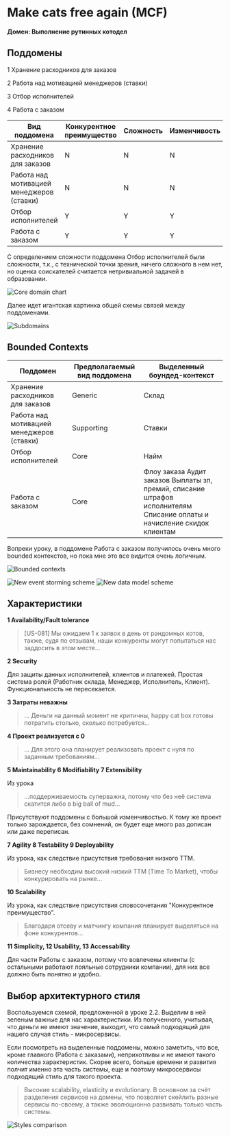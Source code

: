 # Make cats free again (MCF)

**Домен: Выполнение рутинных котодел**

## Поддомены


1 Хранение расходников для заказов

2 Работа над мотивацией менеджеров (ставки)

3 Отбор исполнителей

4 Работа с заказом



| Вид поддомена                             | Конкурентное преимущество | Сложность | Изменчивость |
|-------------------------------------------|---------------------------|-----------|--------------|
| Хранение расходников для заказов          |             N             |     N     |       N      |
| Работа над мотивацией менеджеров (ставки) |             N             |     N     |       N      |
| Отбор исполнителей                        |             Y             |     Y     |       Y      |
| Работа с заказом                          |             Y             |     Y     |       Y      |

С определением сложности поддомена Отбор исполнителей были сложности, т.к., с технической точки зрения, ничего сложного в нем нет, но оценка соискателей считается нетривиальной задачей в образовании.

![Core domain chart](./CoreDomainChart.jpg)

Далее идет игантская картинка общей схемы связей между поддоменами.

![Subdomains](./Subdomains.jpg)

## Bounded Contexts

| Поддомен                                  | Предполагаемый вид поддомена | Выделенный боундед-контекст                                                                                                 |
|-------------------------------------------|------------------------------|-----------------------------------------------------------------------------------------------------------------------------|
| Хранение расходников для заказов          |            Generic           |                                                            Склад                                                            |
| Работа над мотивацией менеджеров (ставки) |          Supporting          |                                                            Ставки                                                           |
| Отбор исполнителей                        |             Core             |                                                             Найм                                                            |
| Работа с заказом                          |             Core             | Флоу заказа  Аудит заказов  Выплаты зп, премий, списание штрафов исполнителям  Списание оплаты и начисление скидок клиентам |

Вопреки уроку, в поддомене Работа с заказом получилось очень много bounded контекстов, но пока мне это все видится очень логичным.

![Bounded contexts](./BoundedContexts.jpg)

![New event storming scheme](./ES2.jpg) ![New data model scheme](./DataModel2.jpg)

## Характеристики

**1 Availability/Fault tolerance**
> [US-081] Мы ожидаем 1 к заявок в день от рандомных котов, также, судя по отзывам, наши конкуренты могут попытаться нас заддосить в этом месте...

**2 Security**

Для защиты данных исполнителей, клиентов и платежей.
Простая система ролей (Работник склада, Менеджер, Исполнитель, Клиент). Функциональность не пересекается.

**3 Затраты неважны**
> ... Деньги на данный момент не критичны, happy cat box готовы потратить столько, сколько потребуется...

**4 Проект реализуется с 0**
> ... Для этого она планирует реализовать проект с нуля по заданным требованиям...

**5 Maintainability 6 Modifiability 7 Extensibility**

Из урока
> ...поддерживаемость суперважна, потому что без неё система скатится либо в big ball of mud...

Присутствуют поддомены с большой изменчивостью. К тому же проект только зарождается, без сомнений, он будет еще много раз дописан или даже переписан.

**7 Agility 8 Testability 9 Deployability**

Из урока, как следствие присутствия требования низкого TTM.
> Бизнесу необходим высокий низкий ТТМ (Time To Market), чтобы конкурировать на рынке...

**10 Scalability**

Из урока, как следствие присутствия словосочетания "Конкурентное преимущество".
> Благодаря отсеву и матчингу компания планирует выделяться на фоне конкурентов...

**11 Simplicity, 12 Usability, 13 Accessability**

Для части Работы с заказом, потому что вовлечены клиенты (с остальными работают лояльные сотрудники компании), для них все должно быть понятно и удобно.

## Выбор архитектурного стиля

Воспользуемся схемой, предложенной в уроке 2.2. Выделим в ней зеленым важные для нас характеристики. Из полученного, учитывая, что деньги не имеют значение, выходит, что самый подходящий для нашего случая стиль - микросервисы.

Если посмотреть на выделенные поддомены, можно заметить, что все, кроме главного (Работа с заказами), неприхотливы и не имеют такого количества характеристик. Скорее всего, больше времени и развития полчит именно эта часть системы, еще и поэтому микросервисы подходящий стиль для такого проекта.

> Высокие scalability, elasticity и evolutionary. В основном за счёт разделения сервисов на домены, что позволяет скейлить разные сервисы по-своему, а также эволюционно развивать только часть системы. 

![Styles comparison](./StylesComparison.jpg)
